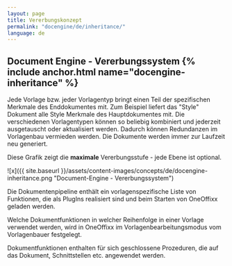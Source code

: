 ```yaml
---
layout: page
title: Vererbungskonzept
permalink: "docengine/de/inheritance/"
language: de
---
```


## Document Engine - Vererbungssystem {% include anchor.html name="docengine-inheritance" %}

Jede Vorlage bzw. jeder Vorlagentyp bringt einen Teil der spezifischen Merkmale des Enddokumentes mit. Zum Beispiel liefert das "Style" Dokument alle Style Merkmale des Hauptdokumentes mit. Die verschiedenen Vorlagentypen können so beliebig kombiniert und jederzeit ausgetauscht oder aktualisiert werden. Dadurch können Redundanzen im Vorlagenbau vermieden werden. Die Dokumente werden immer zur Laufzeit neu generiert.

Diese Grafik zeigt die __maximale__ Vererbungsstufe - jede Ebene ist optional.

![x]({{ site.baseurl }}/assets/content-images/concepts/de/docengine-inheritance.png "Document-Engine - Vererbungssystem")

Die Dokumentenpipeline enthält ein vorlagenspezifische Liste von Funktionen, die als PlugIns realisiert sind und beim Starten von OneOffixx geladen werden. 

Welche Dokumentfunktionen in welcher Reihenfolge in einer Vorlage verwendet werden, wird in OneOffixx im Vorlagenbearbeitungsmodus vom Vorlagenbauer festgelegt. 

Dokumentfunktionen enthalten für sich geschlossene Prozeduren, die auf das Dokument, Schnittstellen etc. angewendet werden.